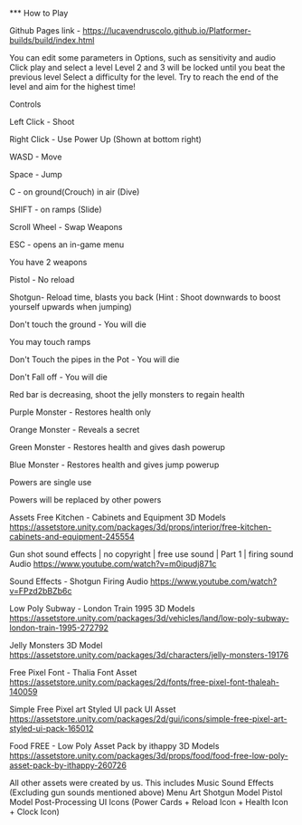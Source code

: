 *** How to Play

Github Pages link - https://lucavendruscolo.github.io/Platformer-builds/build/index.html

You can edit some parameters in Options, such as sensitivity and audio
Click play and select a level
Level 2 and 3 will be locked until you beat the previous level
Select a difficulty for the level.
Try to reach the end of the level and aim for the highest time!

Controls

Left Click - Shoot

Right Click - Use Power Up (Shown at bottom right)

WASD - Move

Space - Jump

C - on ground(Crouch) in air (Dive)

SHIFT - on ramps (Slide)

Scroll Wheel - Swap Weapons

ESC - opens an in-game menu



You have 2 weapons 

Pistol - No reload

Shotgun-  Reload time, blasts you back (Hint : Shoot downwards to boost yourself upwards when jumping)

Don't touch the ground - You will die

You may touch ramps

Don't Touch the pipes in the Pot - You will die

Don't Fall off - You will die

Red bar is decreasing, shoot the jelly monsters to regain health

Purple Monster - Restores health only

Orange Monster - Reveals a secret

Green Monster - Restores health and gives dash powerup

Blue Monster - Restores health and gives jump powerup

Powers are single use

Powers will be replaced by other powers




Assets
Free Kitchen - Cabinets and Equipment
3D Models
https://assetstore.unity.com/packages/3d/props/interior/free-kitchen-cabinets-and-equipment-245554

Gun shot sound effects | no copyright | free use sound | Part 1 | firing sound
Audio
https://www.youtube.com/watch?v=m0ipudj871c

Sound Effects - Shotgun Firing
Audio
 https://www.youtube.com/watch?v=FPzd2bBZb6c

Low Poly Subway - London Train 1995
3D Models
https://assetstore.unity.com/packages/3d/vehicles/land/low-poly-subway-london-train-1995-272792

Jelly Monsters
3D Model
https://assetstore.unity.com/packages/3d/characters/jelly-monsters-19176

Free Pixel Font - Thalia
Font Asset
 https://assetstore.unity.com/packages/2d/fonts/free-pixel-font-thaleah-140059

Simple Free Pixel art Styled UI pack
UI Asset
https://assetstore.unity.com/packages/2d/gui/icons/simple-free-pixel-art-styled-ui-pack-165012

Food FREE - Low Poly Asset Pack by ithappy
3D Models
https://assetstore.unity.com/packages/3d/props/food/food-free-low-poly-asset-pack-by-ithappy-260726

All other assets were created by us.
This includes
Music
Sound Effects (Excluding gun sounds mentioned above)
Menu Art
Shotgun Model
Pistol Model
Post-Processing
UI Icons (Power Cards + Reload Icon + Health Icon + Clock Icon)
